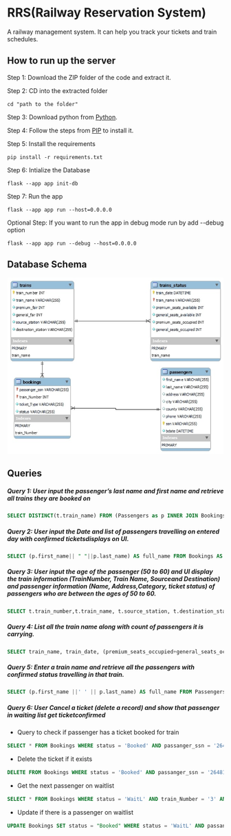 # RRS(Railway Reservation System)

A railway management system. It can help you track your tickets and train schedules.

## How to run up the server

Step 1: Download the ZIP folder of the code and extract it.

Step 2: CD into the extracted folder

```console
cd "path to the folder"
```

Step 3: Download python from [Python](https://www.python.org/downloads/).

Step 4: Follow the steps from [PIP](https://pip.pypa.io/en/stable/installation/) to install it.

Step 5: Install the requirements

```console
pip install -r requirements.txt
```

Step 6: Intialize the Database

```console
flask --app app init-db
```

Step 7: Run the app

```console
flask --app app run --host=0.0.0.0
```

Optional Step: If you want to run the app in debug mode run by add --debug option

```console
flask --app app run --debug --host=0.0.0.0
```

## Database Schema

![Schema](./app/db/schema.jpg)

## Queries

##### Query 1: User input the passenger’s last name and first name and retrieve all trains they are booked on

```sql
SELECT DISTINCT(t.train_name) FROM (Passengers as p INNER JOIN Bookings AS b ON p.ssn = b.passanger_ssn) INNER JOIN Trains AS t ON b.train_Number = t.train_number WHERE p.first_name = 'James' AND p.last_name = 'Butt';
```

##### Query 2: User input the Date and list of passengers travelling on entered day with confirmed ticketsdisplays on UI.

```sql
SELECT (p.first_name|| " "||p.last_name) AS full_name FROM Bookings AS b JOIN Trains as t ON b.train_Number = t.train_number JOIN Passengers as p ON p.ssn = b.passanger_ssn WHERE b.status = 'Booked' AND t.train_number in (SELECT t.train_number FROM Trains_Status AS ts JOIN Trains AS t ON ts.train_name = t.train_name WHERE ts.train_date = '2022-02-19');
```

##### Query 3: User input the age of the passenger (50 to 60) and UI display the train information (TrainNumber, Train Name, Sourceand Destination) and passenger information (Name, Address,Category, ticket status) of passengers who are between the ages of 50 to 60.

```sql
SELECT t.train_number,t.train_name, t.source_station, t.destination_station, p.first_name, p.last_name, p.address, b.ticket_Type as category, b.status as status, cast(strftime('%Y', 'now') - strftime('%Y', bdate) as int)  AS age FROM Trains AS t JOIN Bookings AS b ON b.train_Number = t.train_number Join Passengers AS p ON p.ssn = b.passanger_ssn WHERE age BETWEEN 50 AND 60 ORDER BY age;
```

##### Query 4: List all the train name along with count of passengers it is carrying.

```sql
SELECT train_name, train_date, (premium_seats_occupied+general_seats_occupied) AS passengers_count FROM Trains_Status;
```

##### Query 5: Enter a train name and retrieve all the passengers with confirmed status travelling in that train.

```sql
SELECT (p.first_name ||' ' || p.last_name) AS full_name FROM Passengers as p JOIN Bookings as b ON p.ssn = b.passanger_ssn JOIN Train as t ON b.train_Number = t.train_number WHERE t.train_name = 'Flying Scottsman' AND b.status = 'Booked';
```

##### Query 6: User Cancel a ticket (delete a record) and show that passenger in waiting list get ticketconfirmed

- Query to check if passenger has a ticket booked for train

```sql
SELECT * FROM Bookings WHERE status = 'Booked' AND passanger_ssn = '264816896' AND train_Number = '3' AND ticket_Type = 'Premium';
```

- Delete the ticket if it exists

```sql
DELETE FROM Bookings WHERE status = 'Booked' AND passanger_ssn = '264816896' AND train_Number = '3' AND ticket_Type = 'Premium';
```

- Get the next passenger on waitlist

```sql
SELECT * FROM Bookings WHERE status = 'WaitL' AND train_Number = '3' AND ticket_Type = 'Premium' LIMIT 1;
```

- Update if there is a passenger on waitlist

```sql
UPDATE Bookings SET status = "Booked" WHERE status = 'WaitL' AND passanger_ssn = '256558303' AND train_Number = '3' AND ticket_Type = 'Premium'
```
